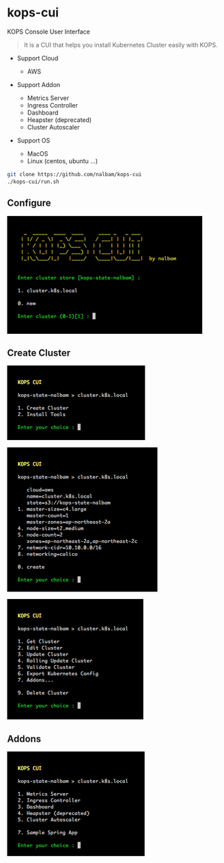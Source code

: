 # kops-cui

KOPS Console User Interface

> It is a CUI that helps you install Kubernetes Cluster easily with KOPS.

* Support Cloud
  * AWS

* Support Addon
  * Metrics Server
  * Ingress Controller
  * Dashboard
  * Heapster (deprecated)
  * Cluster Autoscaler

* Support OS
  * MacOS
  * Linux (centos, ubuntu ...)

```bash
git clone https://github.com/nalbam/kops-cui
./kops-cui/run.sh
```

## Configure

![](./images/01_configure.png)

## Create Cluster

![](./images/02_create_cluster.png)

![](./images/03_create_cluster.png)

![](./images/04_create_cluster.png)

## Addons

![](./images/05_addons.png)
